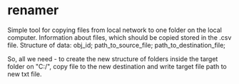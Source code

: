 renamer
=======
Simple tool for copying files from local network to one folder on the local computer.
Information about files, which should be copied stored in the .csv file.
Structure of data:
obj_id; path_to_source_file; path_to_destination_file;

So, all we need - to create the new structure of folders inside the target folder on "C:/", copy file to the new destination
and write target file path to new txt file. 
